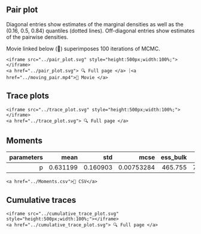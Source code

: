 ## Pair plot 

Diagonal entries show estimates of the marginal 
densities as well as the (0.16, 0.5, 0.84) 
quantiles (dotted lines). 
Off-diagonal entries show estimates of the pairwise 
densities. 

Movie linked below (🍿) superimposes 
100 iterations 
of MCMC. 

```@raw html
<iframe src="../pair_plot.svg" style="height:500px;width:100%;"></iframe>
<a href="../pair_plot.svg"> 🔍 Full page </a> ⏐<a href="../moving_pair.mp4">🍿 Movie </a>
```


## Trace plots 


```@raw html
<iframe src="../trace_plot.svg" style="height:500px;width:100%;"></iframe>
<a href="../trace_plot.svg"> 🔍 Full page </a> 
```


## Moments 

| **parameters** | **mean** | **std**  | **mcse**   | **ess\_bulk** | **ess\_tail** | **rhat** | **ess\_per\_sec** |
|---------------:|---------:|---------:|-----------:|--------------:|--------------:|---------:|------------------:|
| p              | 0.631199 | 0.160903 | 0.00753284 | 465.755       | 716.656       | 1.0011   | 86.3948           |
 

```@raw html
<a href="../Moments.csv">💾 CSV</a>
```


## Cumulative traces 


```@raw html
<iframe src="../cumulative_trace_plot.svg" style="height:500px;width:100%;"></iframe>
<a href="../cumulative_trace_plot.svg"> 🔍 Full page </a> 
```

